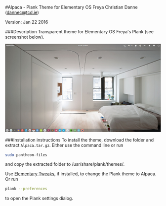 #Alpaca - Plank Theme for Elementary OS Freya
Christian Danne (dannec@tcd.ie)  

Version: Jan 22 2016  

###Description
Transparent theme for Elementary OS Freya's Plank (see screenshot below). 

![Screenshot](screenshot.png "Screenshot")

###Installation instructions
To install the theme, download the folder and extract `Alpaca.tar.gz`. Either use the command line or run

```bash
sudo pantheon-files
```

and copy the extracted folder to /usr/share/plank/themes/. 

Use [Elementary Tweaks](https://launchpad.net/elementary-tweaks), if installed, to change the Plank theme to Alpaca. Or run

```bash
plank --preferences
```
to open the Plank settings dialog. 

 
 

 
 


 


   
    